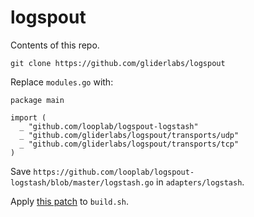 # logspout

Contents of this repo.

```
git clone https://github.com/gliderlabs/logspout
```

Replace `modules.go` with:

```
package main

import (
  _ "github.com/looplab/logspout-logstash"
  _ "github.com/gliderlabs/logspout/transports/udp"
  _ "github.com/gliderlabs/logspout/transports/tcp"
)
```

Save `https://github.com/looplab/logspout-logstash/blob/master/logstash.go` in `adapters/logstash`.

Apply [this patch](https://github.com/gliderlabs/logspout/pull/375/files) to `build.sh`.
